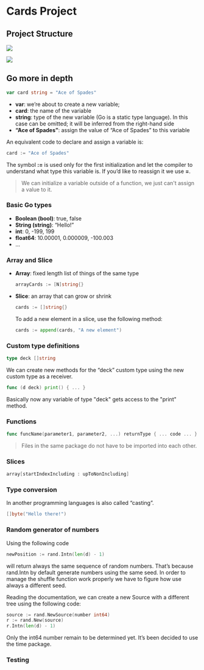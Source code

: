 # Cards Project

## Project Structure

![](C:\Users\aless\Documents\Programmazione\GitHub\GolangExercises\2_Deeper_Into_Go\cards\img\cards_project.png)



![](C:\Users\aless\Documents\Programmazione\GitHub\GolangExercises\2_Deeper_Into_Go\cards\img\cards_folder.png)



## Go more in depth

```go
var card string = "Ace of Spades"
```

* **var**: we’re about to create a new variable;
* **card**: the name of the variable
* **string**: type of the new variable (Go is a static type language). In this case can be omitted; it will be inferred from the right-hand side
* **“Ace of Spades”**: assign the value of “Ace of Spades” to this variable

An equivalent code to declare and assign a variable is:

```go
card := "Ace of Spades"
```

The symbol **:=** is used only for the first initialization and let the compiler to understand what type this variable is. 
If you’d like to reassign it we use **=**.

> We can initialize a variable outside of a function, we just can't assign a value to it.



### Basic Go types

* **Boolean (bool)**: true, false
* **String (string)**: “Hello!”
* **int**: 0, -199, 199
* **float64**: 10.00001, 0.000009, -100.003
* …



### Array and Slice

* **Array**: fixed length list of things of the same type

  ```go
  arrayCards := [N]string{}
  ```

  

* **Slice**: an array that can grow or shrink

  ```go
  cards := []string{}
  ```

  To add a new element in a slice, use the following method:

  ```go
  cards := append(cards, "A new element")
  ```



### Custom type definitions

```go
type deck []string
```

We can create new methods for the “deck” custom type using the new custom type as a receiver.

```go
func (d deck) print() { ... }
```

 Basically now any variable of type "deck" gets access to the "print" method.



### Functions

```go
func funcName(parameter1, parameter2, ...) returnType { ... code ... }
```

> Files in the same package do not have to be imported into each other.



### Slices

```go
array[startIndexIncluding : upToNonIncluding]
```



### Type conversion

In another programming languages is also called “casting”.

```go
[]byte("Hello there!")
```

 

### Random generator of numbers

Using the following code

```go
newPosition := rand.Intn(len(d) - 1)
```

will return always the same sequence of random numbers. That’s because rand.Intn by default generate numbers using the same seed. 
In order to manage the shuffle function work properly we have to figure how use always a different seed.

Reading the documentation, we can create a new Source with a different tree using the following code:

```go
source := rand.NewSource(number int64)
r := rand.New(source)
r.Intn(len(d) - 1)
```

Only the int64 number remain to be determined yet. It’s been decided to use the time package. 

### Testing

